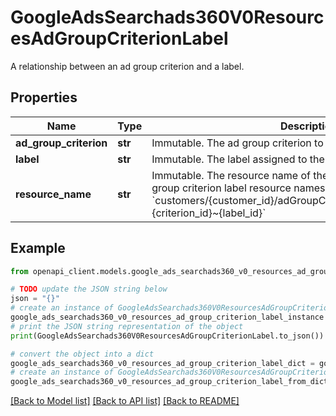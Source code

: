 # GoogleAdsSearchads360V0ResourcesAdGroupCriterionLabel

A relationship between an ad group criterion and a label.

## Properties

Name | Type | Description | Notes
------------ | ------------- | ------------- | -------------
**ad_group_criterion** | **str** | Immutable. The ad group criterion to which the label is attached. | [optional] 
**label** | **str** | Immutable. The label assigned to the ad group criterion. | [optional] 
**resource_name** | **str** | Immutable. The resource name of the ad group criterion label. Ad group criterion label resource names have the form: &#x60;customers/{customer_id}/adGroupCriterionLabels/{ad_group_id}~{criterion_id}~{label_id}&#x60; | [optional] 

## Example

```python
from openapi_client.models.google_ads_searchads360_v0_resources_ad_group_criterion_label import GoogleAdsSearchads360V0ResourcesAdGroupCriterionLabel

# TODO update the JSON string below
json = "{}"
# create an instance of GoogleAdsSearchads360V0ResourcesAdGroupCriterionLabel from a JSON string
google_ads_searchads360_v0_resources_ad_group_criterion_label_instance = GoogleAdsSearchads360V0ResourcesAdGroupCriterionLabel.from_json(json)
# print the JSON string representation of the object
print(GoogleAdsSearchads360V0ResourcesAdGroupCriterionLabel.to_json())

# convert the object into a dict
google_ads_searchads360_v0_resources_ad_group_criterion_label_dict = google_ads_searchads360_v0_resources_ad_group_criterion_label_instance.to_dict()
# create an instance of GoogleAdsSearchads360V0ResourcesAdGroupCriterionLabel from a dict
google_ads_searchads360_v0_resources_ad_group_criterion_label_from_dict = GoogleAdsSearchads360V0ResourcesAdGroupCriterionLabel.from_dict(google_ads_searchads360_v0_resources_ad_group_criterion_label_dict)
```
[[Back to Model list]](../README.md#documentation-for-models) [[Back to API list]](../README.md#documentation-for-api-endpoints) [[Back to README]](../README.md)


